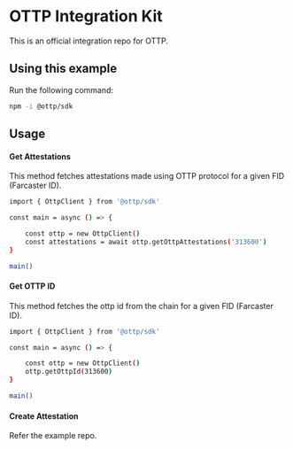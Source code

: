 # OTTP Integration Kit

This is an official integration repo for OTTP.

## Using this example

Run the following command:

```sh
npm -i @ottp/sdk
```

## Usage

#### Get Attestations

This method fetches attestations made using OTTP protocol for a given FID (Farcaster ID).

```sh
import { OttpClient } from '@ottp/sdk'

const main = async () => {

    const ottp = new OttpClient()
    const attestations = await ottp.getOttpAttestations('313600')
}

main()
```

#### Get OTTP ID

This method fetches the ottp id from the chain for a given FID (Farcaster ID).

```sh
import { OttpClient } from '@ottp/sdk'

const main = async () => {

    const ottp = new OttpClient()
    ottp.getOttpId(313600)
}

main()
```
#### Create Attestation

Refer the example repo.
